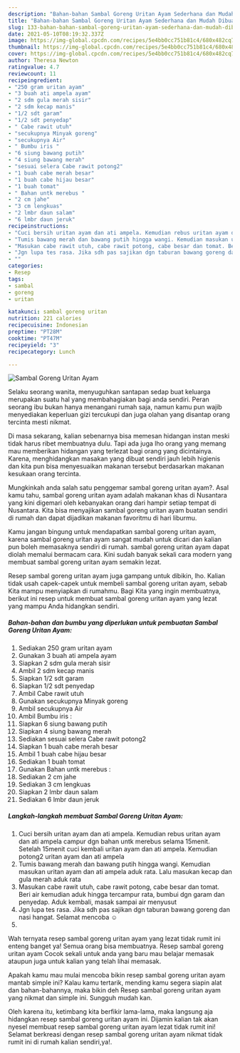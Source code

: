 ```yaml
---
description: "Bahan-bahan Sambal Goreng Uritan Ayam Sederhana dan Mudah Dibuat"
title: "Bahan-bahan Sambal Goreng Uritan Ayam Sederhana dan Mudah Dibuat"
slug: 133-bahan-bahan-sambal-goreng-uritan-ayam-sederhana-dan-mudah-dibuat
date: 2021-05-10T08:19:32.337Z
image: https://img-global.cpcdn.com/recipes/5e4bb0cc751b81c4/680x482cq70/sambal-goreng-uritan-ayam-foto-resep-utama.jpg
thumbnail: https://img-global.cpcdn.com/recipes/5e4bb0cc751b81c4/680x482cq70/sambal-goreng-uritan-ayam-foto-resep-utama.jpg
cover: https://img-global.cpcdn.com/recipes/5e4bb0cc751b81c4/680x482cq70/sambal-goreng-uritan-ayam-foto-resep-utama.jpg
author: Theresa Newton
ratingvalue: 4.7
reviewcount: 11
recipeingredient:
- "250 gram uritan ayam"
- "3 buah ati ampela ayam"
- "2 sdm gula merah sisir"
- "2 sdm kecap manis"
- "1/2 sdt garam"
- "1/2 sdt penyedap"
- " Cabe rawit utuh"
- "secukupnya Minyak goreng"
- "secukupnya Air"
- " Bumbu iris "
- "6 siung bawang putih"
- "4 siung bawang merah"
- "sesuai selera Cabe rawit potong2"
- "1 buah cabe merah besar"
- "1 buah cabe hijau besar"
- "1 buah tomat"
- " Bahan untk merebus "
- "2 cm jahe"
- "3 cm lengkuas"
- "2 lmbr daun salam"
- "6 lmbr daun jeruk"
recipeinstructions:
- "Cuci bersih uritan ayam dan ati ampela. Kemudian rebus uritan ayam dan ati ampela campur dgn bahan untk merebus selama 15menit. Setelah 15menit cuci kembali uritan ayam dan ati ampela. Kemudian potong2 uritan ayam dan ati ampela"
- "Tumis bawang merah dan bawang putih hingga wangi. Kemudian masukan uritan ayam dan ati ampela aduk rata. Lalu masukan kecap dan gula merah aduk rata"
- "Masukan cabe rawit utuh, cabe rawit potong, cabe besar dan tomat. Beri air kemudian aduk hingga tercampur rata, bumbui dgn garam dan penyedap. Aduk kembali, masak sampai air menyusut"
- "Jgn lupa tes rasa. Jika sdh pas sajikan dgn taburan bawang goreng dan nasi hangat. Selamat mencoba ☺️"
- ""
categories:
- Resep
tags:
- sambal
- goreng
- uritan

katakunci: sambal goreng uritan 
nutrition: 221 calories
recipecuisine: Indonesian
preptime: "PT28M"
cooktime: "PT47M"
recipeyield: "3"
recipecategory: Lunch

---
```



![Sambal Goreng Uritan Ayam](https://img-global.cpcdn.com/recipes/5e4bb0cc751b81c4/680x482cq70/sambal-goreng-uritan-ayam-foto-resep-utama.jpg)

Selaku seorang wanita, menyuguhkan santapan sedap buat keluarga merupakan suatu hal yang membahagiakan bagi anda sendiri. Peran seorang ibu bukan hanya menangani rumah saja, namun kamu pun wajib menyediakan keperluan gizi tercukupi dan juga olahan yang disantap orang tercinta mesti nikmat.

Di masa  sekarang, kalian sebenarnya bisa memesan hidangan instan meski tidak harus ribet membuatnya dulu. Tapi ada juga lho orang yang memang mau memberikan hidangan yang terlezat bagi orang yang dicintainya. Karena, menghidangkan masakan yang dibuat sendiri jauh lebih higienis dan kita pun bisa menyesuaikan makanan tersebut berdasarkan makanan kesukaan orang tercinta. 



Mungkinkah anda salah satu penggemar sambal goreng uritan ayam?. Asal kamu tahu, sambal goreng uritan ayam adalah makanan khas di Nusantara yang kini digemari oleh kebanyakan orang dari hampir setiap tempat di Nusantara. Kita bisa menyajikan sambal goreng uritan ayam buatan sendiri di rumah dan dapat dijadikan makanan favoritmu di hari liburmu.

Kamu jangan bingung untuk mendapatkan sambal goreng uritan ayam, karena sambal goreng uritan ayam sangat mudah untuk dicari dan kalian pun boleh memasaknya sendiri di rumah. sambal goreng uritan ayam dapat diolah memalui bermacam cara. Kini sudah banyak sekali cara modern yang membuat sambal goreng uritan ayam semakin lezat.

Resep sambal goreng uritan ayam juga gampang untuk dibikin, lho. Kalian tidak usah capek-capek untuk membeli sambal goreng uritan ayam, sebab Kita mampu menyiapkan di rumahmu. Bagi Kita yang ingin membuatnya, berikut ini resep untuk membuat sambal goreng uritan ayam yang lezat yang mampu Anda hidangkan sendiri.

<!--inarticleads1-->

##### Bahan-bahan dan bumbu yang diperlukan untuk pembuatan Sambal Goreng Uritan Ayam:

1. Sediakan 250 gram uritan ayam
1. Gunakan 3 buah ati ampela ayam
1. Siapkan 2 sdm gula merah sisir
1. Ambil 2 sdm kecap manis
1. Siapkan 1/2 sdt garam
1. Siapkan 1/2 sdt penyedap
1. Ambil  Cabe rawit utuh
1. Gunakan secukupnya Minyak goreng
1. Ambil secukupnya Air
1. Ambil  Bumbu iris :
1. Siapkan 6 siung bawang putih
1. Siapkan 4 siung bawang merah
1. Sediakan sesuai selera Cabe rawit potong2
1. Siapkan 1 buah cabe merah besar
1. Ambil 1 buah cabe hijau besar
1. Sediakan 1 buah tomat
1. Gunakan  Bahan untk merebus :
1. Sediakan 2 cm jahe
1. Sediakan 3 cm lengkuas
1. Siapkan 2 lmbr daun salam
1. Sediakan 6 lmbr daun jeruk




<!--inarticleads2-->

##### Langkah-langkah membuat Sambal Goreng Uritan Ayam:

1. Cuci bersih uritan ayam dan ati ampela. Kemudian rebus uritan ayam dan ati ampela campur dgn bahan untk merebus selama 15menit. Setelah 15menit cuci kembali uritan ayam dan ati ampela. Kemudian potong2 uritan ayam dan ati ampela
1. Tumis bawang merah dan bawang putih hingga wangi. Kemudian masukan uritan ayam dan ati ampela aduk rata. Lalu masukan kecap dan gula merah aduk rata
1. Masukan cabe rawit utuh, cabe rawit potong, cabe besar dan tomat. Beri air kemudian aduk hingga tercampur rata, bumbui dgn garam dan penyedap. Aduk kembali, masak sampai air menyusut
1. Jgn lupa tes rasa. Jika sdh pas sajikan dgn taburan bawang goreng dan nasi hangat. Selamat mencoba ☺️
1. 




Wah ternyata resep sambal goreng uritan ayam yang lezat tidak rumit ini enteng banget ya! Semua orang bisa membuatnya. Resep sambal goreng uritan ayam Cocok sekali untuk anda yang baru mau belajar memasak ataupun juga untuk kalian yang telah lihai memasak.

Apakah kamu mau mulai mencoba bikin resep sambal goreng uritan ayam mantab simple ini? Kalau kamu tertarik, mending kamu segera siapin alat dan bahan-bahannya, maka bikin deh Resep sambal goreng uritan ayam yang nikmat dan simple ini. Sungguh mudah kan. 

Oleh karena itu, ketimbang kita berfikir lama-lama, maka langsung aja hidangkan resep sambal goreng uritan ayam ini. Dijamin kalian tak akan nyesel membuat resep sambal goreng uritan ayam lezat tidak rumit ini! Selamat berkreasi dengan resep sambal goreng uritan ayam nikmat tidak rumit ini di rumah kalian sendiri,ya!.

